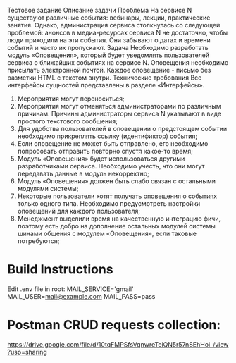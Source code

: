Тестовое задание
Описание задачи
Проблема
На сервисе N существуют различные события: вебинары, лекции, практические занятия. Однако, администрация сервиса столкнулась со следующей проблемой: анонсов в медиа-ресурсах сервиса N не достаточно, чтобы люди приходили на эти события. Они забывают о датах и времени событий и часто их пропускают.
Задача
Необходимо разработать модуль «Оповещения», который будет уведомлять пользователей сервиса о ближайших событиях на сервисе N. Оповещения необходимо присылать электронной почтой. Каждое оповещение - письмо без разметки HTML с текстом внутри.
Технические требования
Все интерфейсы сущностей представлены в разделе «Интерфейсы».


1. Мероприятия могут переноситься;
2. Мероприятия могут отменяться администраторами по различным причинам. Причины администраторы сервиса N указывают в виде простого текстового сообщения;
3. Для удобства пользователей в оповещении о предстоящем событии необходимо прикреплять ссылку (идентификтор) события;
4. Если оповещение не может быть отправлено, его необходимо попробовать отправить повторно спустя какое-то время;
5. Модуль «Оповещения» будет использоваться другими разработчиками сервиса. Необходимо учесть, что они могут передавать данные в модуль некорректно;
6. Модуль «Оповещения» должен быть слабо связан с остальными модулями системы;
7. Некоторые пользователи хотят получать оповещения о событиях только одного типа. Необходимо предусмотреть настройки оповещений для каждого пользователя;
8. Менеджмент выделили время на качественную интеграцию фичи, поэтому есть добро на дополнение остальных модулей системы шинами общения с модулем «Оповещения», если таковые потребуются;



# Build Instructions
Edit .env file in root:
MAIL_SERVICE='gmail'
MAIL_USER=mail@example.com
MAIL_PASS=pass

# Postman CRUD requests collection:
https://drive.google.com/file/d/10tqFMPSfsVqnwreTeiQN5r57nSEhHoi_/view?usp=sharing
